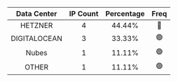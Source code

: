 | Data Center | IP Count | Percentage | Freq |
|:------------:|:--------:|:-----------:|:-----:|
| HETZNER | 4 | 44.44% | 🔴 |
| DIGITALOCEAN | 3 | 33.33% | 🟢 |
| Nubes | 1 | 11.11% | 🟢 |
| OTHER | 1 | 11.11% | 🟢 |
